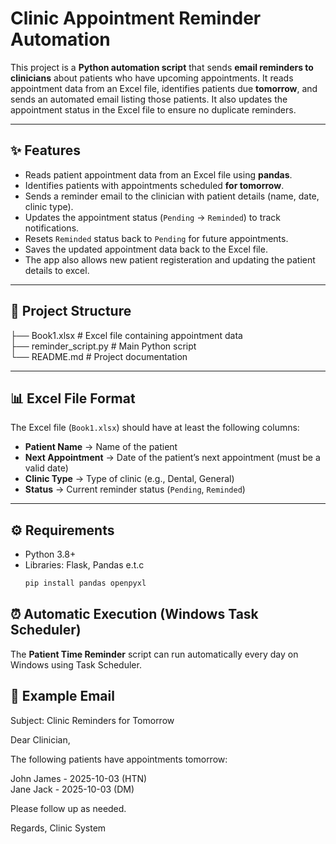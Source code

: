 # Clinic Appointment Reminder Automation

This project is a **Python automation script** that sends **email reminders to clinicians** about patients who have upcoming appointments. It reads appointment data from an Excel file, identifies patients due **tomorrow**, and sends an automated email listing those patients. It also updates the appointment status in the Excel file to ensure no duplicate reminders.

---

## ✨ Features
- Reads patient appointment data from an Excel file using **pandas**.  
- Identifies patients with appointments scheduled **for tomorrow**.  
- Sends a reminder email to the clinician with patient details (name, date, clinic type).  
- Updates the appointment status (`Pending` → `Reminded`) to track notifications.  
- Resets `Reminded` status back to `Pending` for future appointments.  
- Saves the updated appointment data back to the Excel file.
- The app also allows new patient registeration and updating the patient details to excel.

---

## 📂 Project Structure
├── Book1.xlsx # Excel file containing appointment data  
├── reminder_script.py # Main Python script  
└── README.md # Project documentation


---

## 📊 Excel File Format
The Excel file (`Book1.xlsx`) should have at least the following columns:

- **Patient Name** → Name of the patient  
- **Next Appointment** → Date of the patient’s next appointment (must be a valid date)  
- **Clinic Type** → Type of clinic (e.g., Dental, General)  
- **Status** → Current reminder status (`Pending`, `Reminded`)  

---

## ⚙️ Requirements
- Python 3.8+  
- Libraries:
   Flask,
   Pandas e.t.c  
  ```bash
  pip install pandas openpyxl

## ⏰ Automatic Execution (Windows Task Scheduler)

The **Patient Time Reminder** script can run automatically every day on Windows using Task Scheduler.

## 📌 Example Email
Subject: Clinic Reminders for Tomorrow

Dear Clinician,

The following patients have appointments tomorrow:

John James - 2025-10-03 (HTN)  
Jane Jack - 2025-10-03 (DM)

Please follow up as needed.

Regards,
Clinic System

